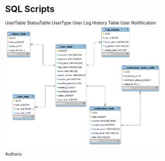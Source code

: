 # SQL Scripts
UserTable
StatusTable
UserType
User Log History Table
User Notifiication
![alt text](https://github.com/TeraServ/octopus/blob/hitesh/sql-scripts/database_EER_diagram_png.png?raw=true)

Authors: 
